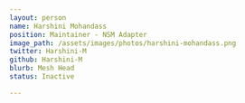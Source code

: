 ```yaml
---
layout: person
name: Harshini Mohandass
position: Maintainer - NSM Adapter
image_path: /assets/images/photos/harshini-mohandass.png
twitter: Harshini-M
github: Harshini-M
blurb: Mesh Head
status: Inactive

---
```

